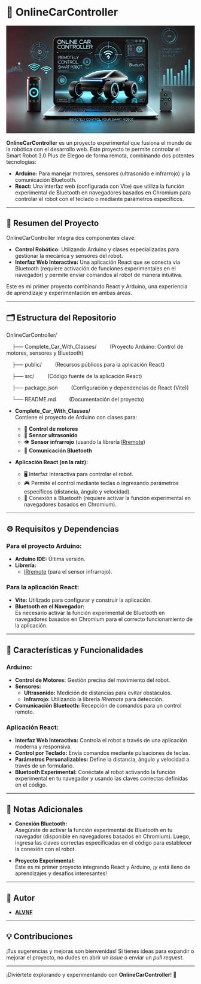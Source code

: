 # 🚗 OnlineCarController

![Project Banner](public/ProjectBanner.webp)

**OnlineCarController** es un proyecto experimental que fusiona el mundo de la robótica con el desarrollo web. Este proyecto te permite controlar el Smart Robot 3.0 Plus de Elegoo de forma remota, combinando dos potentes tecnologías:

- **Arduino:** Para manejar motores, sensores (ultrasonido e infrarrojo) y la comunicación Bluetooth.
- **React:** Una interfaz web (configurada con Vite) que utiliza la función experimental de Bluetooth en navegadores basados en Chromium para controlar el robot con el teclado o mediante parámetros específicos.

---

## 📖 Resumen del Proyecto

OnlineCarController integra dos componentes clave:
- **Control Robótico:** Utilizando Arduino y clases especializadas para gestionar la mecánica y sensores del robot.
- **Interfaz Web Interactiva:** Una aplicación React que se conecta vía Bluetooth (requiere activación de funciones experimentales en el navegador) y permite enviar comandos al robot de manera intuitiva.

Este es mi primer proyecto combinando React y Arduino, una experiencia de aprendizaje y experimentación en ambas áreas.

---

## 🗂️ Estructura del Repositorio
OnlineCarController/

    ├── Complete_Car_With_Classes/
        (Proyecto Arduino: Control de motores, sensores y Bluetooth)
        
    ├── public/
        (Recursos públicos para la aplicación React)
        
    ├── src/
        (Código fuente de la aplicación React)
        
    ├── package.json
        (Configuración y dependencias de React (Vite))
        
    └── README.md
        (Documentación del proyecto)

- **Complete_Car_With_Classes/**  
  Contiene el proyecto de Arduino con clases para:
  - 🚀 **Control de motores**
  - 📏 **Sensor ultrasonido**
  - 👁️ **Sensor infrarrojo** (usando la librería [IRremote](https://github.com/z3t0/Arduino-IRremote))
  - 🔵 **Comunicación Bluetooth**

- **Aplicación React (en la raíz):**  
  - 🖥️ Interfaz interactiva para controlar el robot.
  - 🎮 Permite el control mediante teclas o ingresando parámetros específicos (distancia, ángulo y velocidad).
  - 🔗 Conexión a Bluetooth (requiere activar la función experimental en navegadores basados en Chromium).

---

## ⚙️ Requisitos y Dependencias

### Para el proyecto Arduino:
- **Arduino IDE:** Última versión.
- **Librería:**  
  - [IRremote](https://github.com/z3t0/Arduino-IRremote) (para el sensor infrarrojo).

### Para la aplicación React:
- **Vite:** Utilizado para configurar y construir la aplicación.
- **Bluetooth en el Navegador:**  
  Es necesario activar la función experimental de Bluetooth en navegadores basados en Chromium para el correcto funcionamiento de la aplicación.

---

## 🌟 Características y Funcionalidades

### Arduino:
- **Control de Motores:** Gestión precisa del movimiento del robot.
- **Sensores:**
  - **Ultrasonido:** Medición de distancias para evitar obstáculos.
  - **Infrarrojo:** Utilizando la librería *IRremote* para detección.
- **Comunicación Bluetooth:** Recepción de comandos para un control remoto.

### Aplicación React:
- **Interfaz Web Interactiva:** Controla el robot a través de una aplicación moderna y responsiva.
- **Control por Teclado:** Envía comandos mediante pulsaciones de teclas.
- **Parámetros Personalizables:** Define la distancia, ángulo y velocidad a través de un formulario.
- **Bluetooth Experimental:** Conéctate al robot activando la función experimental en tu navegador y usando las claves correctas definidas en el código.

---

## 🔌 Notas Adicionales

- **Conexión Bluetooth:**  
  Asegúrate de activar la función experimental de Bluetooth en tu navegador (disponible en navegadores basados en Chromium). Luego, ingresa las claves correctas especificadas en el código para establecer la conexión con el robot.

- **Proyecto Experimental:**  
  Este es mi primer proyecto integrando React y Arduino, ¡y está lleno de aprendizajes y desafíos interesantes!

---

## 👤 Autor

- **[ALVNF](https://github.com/alvnf)**

---

## 💡 Contribuciones

¡Tus sugerencias y mejoras son bienvenidas! Si tienes ideas para expandir o mejorar el proyecto, no dudes en abrir un *issue* o enviar un *pull request*.

---

¡Diviértete explorando y experimentando con **OnlineCarController**! 🚀

